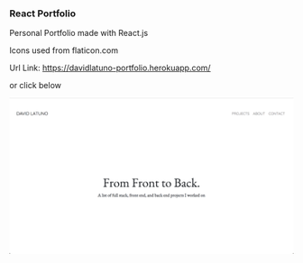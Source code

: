 ### React Portfolio

Personal Portfolio made with React.js

Icons used from flaticon.com

Url Link: https://davidlatuno-portfolio.herokuapp.com/

or click below

[![Portfolio](/src/Components/Pages/Images/reactPortfolio.png)](https://davidlatuno-portfolio.herokuapp.com/)